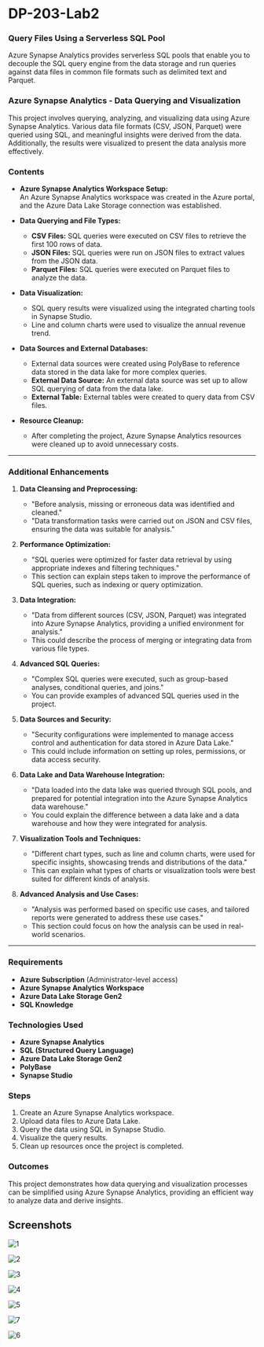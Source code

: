 # DP-203-Lab2
### Query Files Using a Serverless SQL Pool
Azure Synapse Analytics provides serverless SQL pools that enable you to decouple the SQL query engine from the data storage and run queries against data files in common file formats such as delimited text and Parquet.

### Azure Synapse Analytics - Data Querying and Visualization
This project involves querying, analyzing, and visualizing data using Azure Synapse Analytics. Various data file formats (CSV, JSON, Parquet) were queried using SQL, and meaningful insights were derived from the data. Additionally, the results were visualized to present the data analysis more effectively.

### Contents

- **Azure Synapse Analytics Workspace Setup:**  
  An Azure Synapse Analytics workspace was created in the Azure portal, and the Azure Data Lake Storage connection was established.

- **Data Querying and File Types:**
    - **CSV Files:** SQL queries were executed on CSV files to retrieve the first 100 rows of data.
    - **JSON Files:** SQL queries were run on JSON files to extract values from the JSON data.
    - **Parquet Files:** SQL queries were executed on Parquet files to analyze the data.

- **Data Visualization:**
    - SQL query results were visualized using the integrated charting tools in Synapse Studio.
    - Line and column charts were used to visualize the annual revenue trend.

- **Data Sources and External Databases:**
    - External data sources were created using PolyBase to reference data stored in the data lake for more complex queries.
    - **External Data Source:** An external data source was set up to allow SQL querying of data from the data lake.
    - **External Table:** External tables were created to query data from CSV files.

- **Resource Cleanup:**
    - After completing the project, Azure Synapse Analytics resources were cleaned up to avoid unnecessary costs.

---

### Additional Enhancements

1. **Data Cleansing and Preprocessing:**
    - "Before analysis, missing or erroneous data was identified and cleaned."
    - "Data transformation tasks were carried out on JSON and CSV files, ensuring the data was suitable for analysis."

2. **Performance Optimization:**
    - "SQL queries were optimized for faster data retrieval by using appropriate indexes and filtering techniques."
    - This section can explain steps taken to improve the performance of SQL queries, such as indexing or query optimization.

3. **Data Integration:**
    - "Data from different sources (CSV, JSON, Parquet) was integrated into Azure Synapse Analytics, providing a unified environment for analysis."
    - This could describe the process of merging or integrating data from various file types.

4. **Advanced SQL Queries:**
    - "Complex SQL queries were executed, such as group-based analyses, conditional queries, and joins."
    - You can provide examples of advanced SQL queries used in the project.

5. **Data Sources and Security:**
    - "Security configurations were implemented to manage access control and authentication for data stored in Azure Data Lake."
    - This could include information on setting up roles, permissions, or data access security.

6. **Data Lake and Data Warehouse Integration:**
    - "Data loaded into the data lake was queried through SQL pools, and prepared for potential integration into the Azure Synapse Analytics data warehouse."
    - You could explain the difference between a data lake and a data warehouse and how they were integrated for analysis.

7. **Visualization Tools and Techniques:**
    - "Different chart types, such as line and column charts, were used for specific insights, showcasing trends and distributions of the data."
    - This can explain what types of charts or visualization tools were best suited for different kinds of analysis.

8. **Advanced Analysis and Use Cases:**
    - "Analysis was performed based on specific use cases, and tailored reports were generated to address these use cases."
    - This section could focus on how the analysis can be used in real-world scenarios.

---

### Requirements
- **Azure Subscription** (Administrator-level access)
- **Azure Synapse Analytics Workspace**
- **Azure Data Lake Storage Gen2**
- **SQL Knowledge**

### Technologies Used
- **Azure Synapse Analytics**
- **SQL (Structured Query Language)**
- **Azure Data Lake Storage Gen2**
- **PolyBase**
- **Synapse Studio**

### Steps
1. Create an Azure Synapse Analytics workspace.
2. Upload data files to Azure Data Lake.
3. Query the data using SQL in Synapse Studio.
4. Visualize the query results.
5. Clean up resources once the project is completed.

### Outcomes
This project demonstrates how data querying and visualization processes can be simplified using Azure Synapse Analytics, providing an efficient way to analyze data and derive insights.


## Screenshots


![1](https://github.com/user-attachments/assets/fd119326-6713-4d43-af95-21f0d700dd63)

![2](https://github.com/user-attachments/assets/ad377b98-3152-4f68-ac36-93a27cbba6b3)

![3](https://github.com/user-attachments/assets/c5723c82-d3fb-4ac1-8812-28b3024df69e)

![4](https://github.com/user-attachments/assets/bd5549d2-ee59-4b92-8773-bbc4383ac9a2)

![5](https://github.com/user-attachments/assets/3779a751-8bc5-40a3-a22f-ffb6b5f03cfa)

![7](https://github.com/user-attachments/assets/ec9c2365-324d-4852-bc50-491775700a2f)

![6](https://github.com/user-attachments/assets/557fe722-64ef-476b-929d-6d17c3cf5c08)
